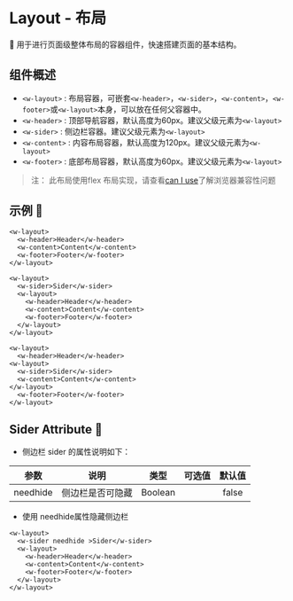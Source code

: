 # Layout - 布局

  :beginner: 用于进行页面级整体布局的容器组件，快速搭建页面的基本结构。

## 组件概述
  - `<w-layout>` : 布局容器，可嵌套`<w-header>`，`<w-sider>`，`<w-content>`，`<w-footer>`或`<w-layout>`本身，可以放在任何父容器中。
  - `<w-header>` : 顶部导航容器，默认高度为60px。建议父级元素为`<w-layout>`
  - `<w-sider>` : 侧边栏容器。建议父级元素为`<w-layout>`
  - `<w-content>` : 内容布局容器，默认高度为120px。建议父级元素为`<w-layout>`
  - `<w-footer>` : 底部布局容器，默认高度为60px。建议父级元素为`<w-layout>`
> 注： 此布局使用flex 布局实现，请查看[can I use](https://caniuse.com/#search=flex)了解浏览器兼容性问题
## 示例 :chestnut:

<ClientOnly>
  <layout-demo-1></layout-demo-1>
</ClientOnly>

```vue
<w-layout>
  <w-header>Header</w-header>
  <w-content>Content</w-content>
  <w-footer>Footer</w-footer>
</w-layout>
```

<ClientOnly>
  <layout-demo-2></layout-demo-2>
</ClientOnly>

```vue
<w-layout>
  <w-sider>Sider</w-sider>
  <w-layout>
    <w-header>Header</w-header>
    <w-content>Content</w-content>
    <w-footer>Footer</w-footer>
  </w-layout>
</w-layout>
```

<ClientOnly>
  <layout-demo-3></layout-demo-3>
</ClientOnly>

```vue
<w-layout>
  <w-header>Header</w-header>
<w-layout>
  <w-sider>Sider</w-sider>
  <w-content>Content</w-content>
</w-layout>
  <w-footer>Footer</w-footer>
</w-layout>
```

## Sider Attribute  :stars:

  - 侧边栏 sider 的属性说明如下：

  | 参数 | 说明 | 类型 | 可选值 | 默认值 |
  | ---- |:----:|:----:|:----:|:----:|
  | needhide | 侧边栏是否可隐藏 | Boolean |     | false |

 - 使用 needhide属性隐藏侧边栏

  <ClientOnly>
  <layout-demo-4></layout-demo-4>
</ClientOnly>

```vue
<w-layout>
  <w-sider needhide >Sider</w-sider>
  <w-layout>
    <w-header>Header</w-header>
    <w-content>Content</w-content>
    <w-footer>Footer</w-footer>
  </w-layout>
</w-layout>
```
